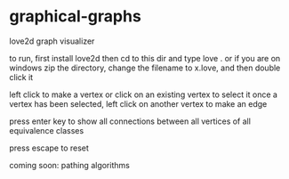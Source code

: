 graphical-graphs
================

love2d graph visualizer

to run, first install love2d
then cd to this dir and type love .
or if you are on windows zip the directory, change the filename to x.love, and then double click it

left click to make a vertex or click on an existing vertex to select it
once a vertex has been selected, left click on another vertex to make an edge

press enter key to show all connections between all vertices of all equivalence classes

press escape to reset

coming soon: pathing algorithms
